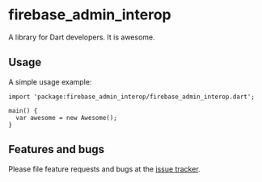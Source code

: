 # firebase_admin_interop

A library for Dart developers. It is awesome.

## Usage

A simple usage example:

    import 'package:firebase_admin_interop/firebase_admin_interop.dart';

    main() {
      var awesome = new Awesome();
    }

## Features and bugs

Please file feature requests and bugs at the [issue tracker][tracker].

[tracker]: http://example.com/issues/replaceme
